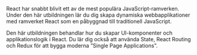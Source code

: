 
React har snabbt blivit ett av de mest populära JavaScript-ramverken. Under den här utbildningen lär du dig skapa dynamiska webbapplikationer med ramverket React som en påbyggnad till traditionell JavaScript.

Den här utbildningen behandlar hur du skapar UI-komponenter och applikationslogik i React. Du lär dig också att använda State, React Routing och Redux för att bygga moderna ”Single Page Applications”.